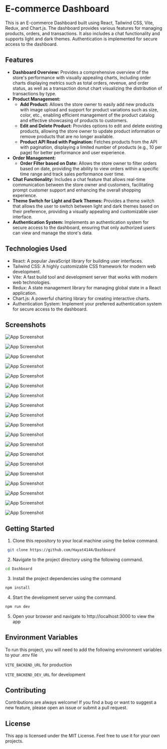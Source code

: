 # E-commerce Dashboard

This is an E-commerce Dashboard built using React, Tailwind CSS, Vite, Redux, and Chart.js. The dashboard provides various features for managing products, orders, and transactions. It also includes a chat functionality and supports light and dark themes. Authentication is implemented for secure access to the dashboard.

## Features

- **Dashboard Overview:** Provides a comprehensive overview of the store's performance with visually appealing charts, including order charts displaying metrics such as total orders, revenue, and order status, as well as a transaction donut chart visualizing the distribution of transactions by type.
- **Product Management:**
  - **Add Product:** Allows the store owner to easily add new products with image upload and support for product variations such as size, color, etc., enabling efficient management of the product catalog and effective showcasing of products to customers.
  - **Edit and Delete Product:** Provides options to edit and delete existing products, allowing the store owner to update product information or remove products that are no longer available.
  - **Product API Read with Pagination:** Fetches products from the API with pagination, displaying a limited number of products (e.g., 10 per page) for better performance and user experience.
- **Order Management:**
  - **Order Filter based on Date:** Allows the store owner to filter orders based on date, providing the ability to view orders within a specific time range and track sales performance over time.
- **Chat Functionality:** Includes a chat feature that allows real-time communication between the store owner and customers, facilitating prompt customer support and enhancing the overall shopping experience.
- **Theme Switch for Light and Dark Themes:** Provides a theme switch that allows the user to switch between light and dark themes based on their preference, providing a visually appealing and customizable user interface.
- **Authentication System:** Implements an authentication system for secure access to the dashboard, ensuring that only authorized users can view and manage the store's data.

## Technologies Used

- React: A popular JavaScript library for building user interfaces.
- Tailwind CSS: A highly customizable CSS framework for modern web development.
- Vite: A fast build tool and development server that works with modern web technologies.
- Redux: A state management library for managing global state in a React application.
- Chart.js: A powerful charting library for creating interactive charts.
- Authentication System: Implement your preferred authentication system for secure access to the dashboard.


## Screenshots

![App Screenshot](/assets/Screenshot8.png?raw=true)

![App Screenshot](/assets/Screenshot7.png?raw=true)

![App Screenshot](/assets/Screenshot6.png?raw=true)

![App Screenshot](/assets/Screenshot9.png?raw=true)

![App Screenshot](/assets/Screenshot5.png?raw=true)

![App Screenshot](/assets/Screenshot4.png?raw=true)

![App Screenshot](/assets/Screenshot3.png?raw=true)

![App Screenshot](/assets/Screenshot2.png?raw=true)

![App Screenshot](/assets/Screenshot19.png?raw=true)

![App Screenshot](/assets/Screenshot20.png?raw=true)

![App Screenshot](assets/Screenshot18.png?raw=true)

![App Screenshot](/assets/Screenshot17.png?raw=true)

![App Screenshot](/assets/Screenshot16.png?raw=true)

![App Screenshot](/assets/Screenshot15.png?raw=true)

![App Screenshot](/assets/Screenshot14.png?raw=true)

![App Screenshot](/assets/Screenshot13.png?raw=true)

![App Screenshot](/assets/Screenshot12.png?raw=true)

![App Screenshot](/assets/Screenshot11.png?raw=true)

![App Screenshot](/assets/Screenshot10.png?raw=true)

## Getting Started

1. Clone this repository to your local machine using the below command.

```bash
 git clone https://github.com/Hayat4144/Dashboard
```

2. Navigate to the project directory using the following command.

```bash
cd Dashboard
```

3. Install the project dependencies using the command

```bash
npm install
```

4. Start the development server using the command.

```bash
npm run dev
```

5. Open your browser and navigate to http://localhost:3000 to view the app



## Environment Variables

To run this project, you will need to add the following environment variables to your .env file

`VITE_BACKEND_URL` for production

`VITE_BACKEND_DEV_URL` for development


## Contributing

Contributions are always welcome! If you find a bug or want to suggest a new feature, please open an issue or submit a pull request.

## License

This app is licensed under the MIT License. Feel free to use it for your own projects.
